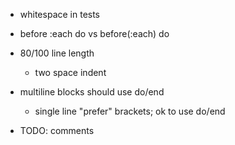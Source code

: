 * whitespace in tests
* before :each do vs before(:each) do
* 80/100 line length
  * two space indent
* multiline blocks should use do/end
  * single line "prefer" brackets; ok to use do/end

* TODO: comments